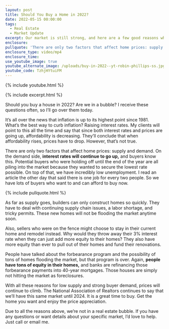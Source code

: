 ```yaml
---
layout: post
title: Should You Buy a Home in 2022?
date: 2022-05-15 00:00:00
tags:
  - Real Estate
  - Market Update
excerpt: Our market is still strong, and here are a few good reasons why.
enclosure:
pullquote: 'There are only two factors that affect home prices: supply and demand.'
enclosure_type: video/mp4
enclosure_time:
use_youtube_image: true
youtube_alternate_image: /uploads/buy-in-2022--yt-robin-phillips-ss.jpg
youtube_code: TzhjHYtuiFM
---
```

{% include youtube.html %}

{% include excerpt.html %}

Should you buy a house in 2022? Are we in a bubble? I receive these questions often, so I’ll go over them today.

It’s all over the news that inflation is up to its highest point since 1981. What’s the best way to curb inflation? Raising interest rates. My clients will point to this all the time and say that since both interest rates and prices are going up, affordability is decreasing. They’ll conclude that when affordability rises, prices have to drop. However, that’s not true.

There are only two factors that affect home prices: supply and demand. On the demand side, **interest rates will continue to go up,** and buyers know this. Potential buyers who were holding off until the end of the year are all piling into the market because they wanted to secure the lowest rate possible. On top of that, we have incredibly low unemployment. I read an article the other day that said there is one job for every two people. So we have lots of buyers who want to and can afford to buy now.

{% include pullquote.html %}

As far as supply goes, builders can only construct homes so quickly. They have to deal with continuing supply chain issues, a labor shortage, and tricky permits. These new homes will not be flooding the market anytime soon.&nbsp;

Also, sellers who were on the fence might choose to stay in their current home and remodel instead. Why would they throw away their 3% interest rate when they can just add more equity to their homes? They also have more equity than ever to pull out of their homes and fund their renovations.

People have talked about the forbearance program and the possibility of tons of homes flooding the market, but that program is over. Again, **people have tons of equity in their homes,** and banks are refinancing those forbearance payments into 40-year mortgages. Those houses are simply not hitting the market as foreclosures.

With all these reasons for low supply and strong buyer demand, prices will continue to climb. The National Association of Realtors continues to say that we’ll have this same market until 2024. It is a great time to buy. Get the home you want and enjoy the price appreciation.&nbsp;

Due to all the reasons above, we’re not in a real estate bubble. If you have any questions or want details about your specific market, I’d love to help. Just call or email me.

